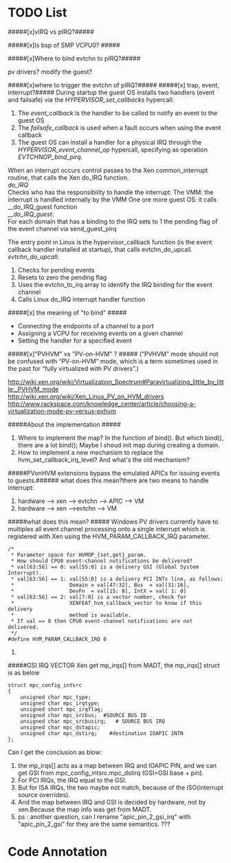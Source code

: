 TODO List
=============

#####[x]vIRQ vs pIRQ?#####

#####[x]Is bsp of SMP VCPU0? #####

#####[x]Where to bind evtchn to pIRQ?#####

pv drivers? modify the guest?

#####[x]where to trigger the evtchn of pIRQ?#####
#####[x] trap, event, interrupt?#####
During startup the guest OS installs two handlers (event and failsafe)
via the *HYPERVISOR\_set\_callbacks* hypercall:  
1. The *event\_callback* is the handler to be called to notify an event to
the guest OS  
2. The *failsafe\_callback* is used when a fault occurs when using the
event callback  
3. The guest OS can install a handler for a physical IRQ through the
*HYPERVISOR\_event\_channel\_op* hypercall, specifying as operation
*EVTCHNOP\_bind\_pirq*.  


When an interrupt occurs control passes to the Xen
common_interrupt routine, that calls the Xen do_IRQ function.  
*do\_IRQ*  
Checks who has the responsibility to handle the interrupt:
The VMM: the interrupt is handled internally by the VMM
One ore more guest OS: it calls __do_IRQ_guest function  
*\_\_do\_IRQ\_guest*:  
For each domain that has a binding to the IRQ sets to 1 the pending
flag of the event channel via send_guest_pirq

The entry point in Linux is the hypervisor\_callback function (is
the event callback handler installed at startup), that calls 
evtchn\_do\_upcall.    
*evtchn_do_upcall*:  
1. Checks for pending events  
2. Resets to zero the pending flag  
3. Uses the evtchn_to_irq array to identify the IRQ binding for
the event channel  
4. Calls Linux do_IRQ interrupt handler function


#####[x] the meaning of "to bind"  #####
* Connecting the endpoints of a channel to a port 
* Assigning a VCPU for receiving events on a given channel  
* Setting the handler for a specified event  
 
#####[x]"PVHVM"  vs "PV-on-HVM" ?  #####
(“PVHVM” mode should not be confused with “PV-on-HVM” mode, which is a term sometimes used in the past for “fully virtualized with PV drivers”.) 
 
http://wiki.xen.org/wiki/Virtualization_Spectrum#Paravirtualizing_little_by_little:_PVHVM_mode   
http://wiki.xen.org/wiki/Xen_Linux_PV_on_HVM_drivers  
http://www.rackspace.com/knowledge_center/article/choosing-a-virtualization-mode-pv-versus-pvhvm  

#####About the implementation  #####
1.  Where to implement the map? In the function of bind(). But which bind(), there are a lot bind();   Maybe I shoud init map during creating a domain.
2.  How to implement a new mechanism to replace the hvm_set_callback_irq_level? And what's the old mechanism?

#####PVonHVM extensions bypass the emulated APICs for issuing events to guests.######
what does this mean?there are two means to handle interrupt:  
1. hardware --> xen --> evtchn --> APIC --> VM  
2. hardware --> xen -->evtchn --> VM


#####what does this mean? #####
Windows PV drivers currently have to multiplex all event channel processing onto a single interrupt which is registered with Xen using the HVM_PARAM_CALLBACK_IRQ parameter.  

<!--lang:c++-->
	/*
	 * Parameter space for HVMOP_{set,get}_param.
	 * How should CPU0 event-channel notifications be delivered?
	 * val[63:56] == 0: val[55:0] is a delivery GSI (Global System Interrupt).
	 * val[63:56] == 1: val[55:0] is a delivery PCI INTx line, as follows:
	 *                  Domain = val[47:32], Bus  = val[31:16],
	 *                  DevFn  = val[15: 8], IntX = val[ 1: 0]
	 * val[63:56] == 2: val[7:0] is a vector number, check for
	 *                  XENFEAT_hvm_callback_vector to know if this delivery
	 *                  method is available.
	 * If val == 0 then CPU0 event-channel notifications are not delivered.
	 */
	#define HVM_PARAM_CALLBACK_IRQ 0  


1. 

	
#####GSI IRQ VECTOR
Xen get mp_irqs[] from MADT,   the mp_irqs[]  struct is as below
<!--lang:c++-->
	struct mpc_config_intsrc
	{
		unsigned char mpc_type;
		unsigned char mpc_irqtype;
		unsigned short mpc_irqflag;
		unsigned char mpc_srcbus;  #SOURCE BUS ID
		unsigned char mpc_srcbusirq;   # SOURCE BUS IRQ
		unsigned char mpc_dstapic;
		unsigned char mpc_dstirq;    #destination IOAPIC INTN
	};

 
Can I get the conclusion as blow:  
1. the mp_irqs[]  acts as a map between IRQ and IOAPIC PIN, and we can get  GSI from mpc_config_intsrc.mpc_dstirq  (GSI=GSI base + pin).   
2. For PCI IRQs, the IRQ equal to the GSI.  
3. But for ISA IRQs, the two maybe not match, because of the ISO(interrupt source overrides).  
4. And the map between IRQ and GSI  is decided by hardware, not by xen.Because the map info was get from MADT.  
5. ps :  another question, can I rename "apic_pin_2_gsi_irq"  with  "apic_pin_2_gsi" for they are the same semantics.  ???



Code Annotation 
============












